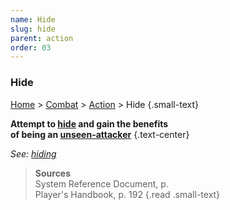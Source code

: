 ```yaml
---
name: Hide
slug: hide
parent: action
order: 03
---
```

### Hide
[Home](dm-operations-center) > [Combat](combat) > [Action](action) > Hide {.small-text}

**Attempt to [hide](hiding) and gain the benefits<br/> of being an [unseen-attacker](unseen-attacker)** {.text-center}

*See: [hiding](hiding)*

> **Sources** <br/>
> System Reference Document, p. <br/>
> Player's Handbook, p. 192
{.read .small-text}